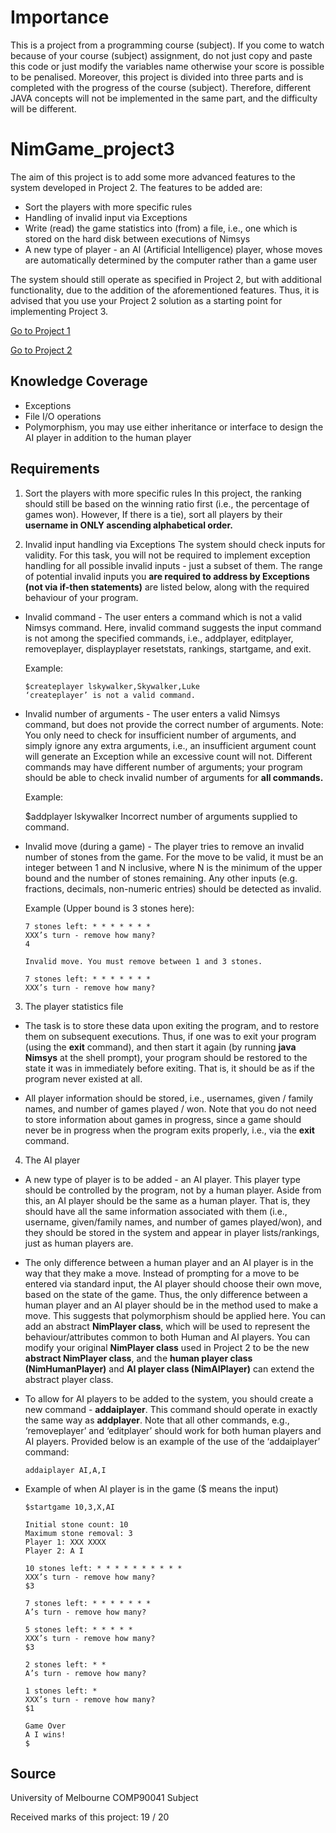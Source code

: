 # Importance
This is a project from a programming course (subject). If you come to watch because of your course (subject) assignment, do not just copy and paste this code or just modify the variables name otherwise your score is possible to be penalised. Moreover, this project is divided into three parts and is completed with the progress of the course (subject). Therefore, different JAVA concepts will not be implemented in the same part, and the difficulty will be different.

# NimGame_project3
The aim of this project is to add some more advanced features to the system developed in Project 2. The features to be added are:
* Sort the players with more specific rules
* Handling of invalid input via Exceptions
* Write (read) the game statistics into (from) a file, i.e., one which is stored on the hard disk between executions of Nimsys
* A new type of player - an AI (Artificial Intelligence) player, whose moves are automatically determined by the computer rather than a game user

The system should still operate as specified in Project 2, but with additional functionality, due to the addition of the aforementioned features. Thus, it is advised that you use your Project 2 solution as a starting point for implementing Project 3.

[Go to Project 1](https://github.com/ZavierYang/NimGame_project1)

[Go to Project 2](https://github.com/ZavierYang/NimGame_project2)

## Knowledge Coverage
* Exceptions
* File I/O operations
* Polymorphism, you may use either inheritance or interface to design the AI player in addition to the human player

## Requirements
1. Sort the players with more specific rules
In this project, the ranking should still be based on the winning ratio first (i.e., the percentage of games won). However, If there is a tie), sort all players by their **username in ONLY ascending alphabetical order.**

2. Invalid input handling via Exceptions
The system should check inputs for validity. For this task, you will not be required to implement exception handling for all possible invalid inputs - just a subset of them. The range of potential invalid inputs you **are required to address by Exceptions (not via if-then statements)** are listed below, along with the required behaviour of your program.
  * Invalid command - The user enters a command which is not a valid Nimsys command. Here, invalid command suggests the input command is not among the specified commands, i.e., addplayer, editplayer, removeplayer, displayplayer resetstats, rankings, startgame, and exit.
  
    Example:
  
        $createplayer lskywalker,Skywalker,Luke
        ‘createplayer’ is not a valid command.
        
  * Invalid number of arguments - The user enters a valid Nimsys command, but does not provide the correct number of arguments. Note: You only need to check for insufficient number of arguments, and simply ignore any extra arguments, i.e., an insufficient argument count will generate an Exception while an excessive count will not. Different commands may have different number of arguments; your program should be able to check invalid number of arguments for **all commands.**

    Example:
      
      $addplayer lskywalker
      Incorrect number of arguments supplied to command.
      
* Invalid move (during a game) - The player tries to remove an invalid number of stones from the game. For the move to be valid, it must be an integer between 1 and N inclusive, where N is the minimum of the upper bound and the number of stones remaining. Any other inputs (e.g. fractions, decimals, non-numeric entries) should be detected as invalid.

    Example (Upper bound is 3 stones here):
      
      7 stones left: * * * * * * *
      XXX’s turn - remove how many?
      4
      
      Invalid move. You must remove between 1 and 3 stones.
      
      7 stones left: * * * * * * *
      XXX’s turn - remove how many?
      
3.  The player statistics file  
- The task is to store these data upon exiting the program, and to restore them on subsequent executions. Thus, if one was to exit your program (using the **exit** command), and then start it again (by running **java Nimsys** at the shell prompt), your program should be restored to the state it was in immediately before exiting. That is, it should be as if the program never existed at all.

- All player information should be stored, i.e., usernames, given / family names, and number of games played / won. Note that you do not need to store information about games in progress, since a game should never be in progress when the program exits properly, i.e., via the **exit** command.

4. The AI player
- A new type of player is to be added - an AI player. This player type should be controlled by the program, not by a human player. Aside from this, an AI player should be the same as a human player. That is, they should have all the same information associated with them (i.e., username, given/family names, and number of games played/won), and they should be stored in the system and appear in player lists/rankings, just as human players are.

- The only difference between a human player and an AI player is in the way that they make a move. Instead of prompting for a move to be entered via standard input, the AI player should choose their own move, based on the state of the game. Thus, the only difference between a human player and an AI player should be in the method used to make a move. This suggests that polymorphism should be applied here. You can add an abstract **NimPlayer class**, which will be used to represent the behaviour/attributes common to both Human and AI players. You can modify your original **NimPlayer class** used in Project 2 to be the new **abstract NimPlayer class**, and the **human player class (NimHumanPlayer)** and **AI player class (NimAIPlayer)** can extend the abstract player class.

- To allow for AI players to be added to the system, you should create a new command - **addaiplayer**. This command should operate in exactly the same way as **addplayer**. Note that all other commands, e.g., ‘removeplayer’ and ‘editplayer’ should work for both human players and AI players. Provided below is an example of the use of the ‘addaiplayer’ command:

      addaiplayer AI,A,I

- Example of when AI player is in the game ($ means the input)

      $startgame 10,3,X,AI

      Initial stone count: 10
      Maximum stone removal: 3
      Player 1: XXX XXXX
      Player 2: A I

      10 stones left: * * * * * * * * * *
      XXX’s turn - remove how many?
      $3

      7 stones left: * * * * * * *
      A’s turn - remove how many?

      5 stones left: * * * * *
      XXX’s turn - remove how many?
      $3

      2 stones left: * *
      A’s turn - remove how many?

      1 stones left: *
      XXX’s turn - remove how many?
      $1

      Game Over
      A I wins!
      $

## Source
University of Melbourne COMP90041 Subject

Received marks of this project: 19 / 20
